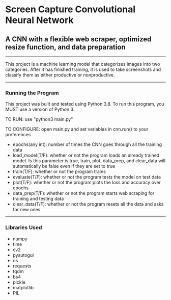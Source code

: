 # Screen Capture Convolutional Neural Network
## A CNN with a flexible web scraper, optimized resize function, and data preparation 
- - -
This project is a machine learning model that categorizes images into two categories. After it has finished training, it is used to take screenshots and classify them as either productive or nonproductive.
- - -
### Running the Program

This project was built and tested using Python 3.8. To run this program, you MUST use a version of Python 3.

TO RUN: use "python3 main.py"

TO CONFIGURE: open main.py and set variables in cnn.run() to your preferences

  - epochs(any int): number of times the CNN goes through all the training data 
  - load_model(T/F): whether or not the program loads an already trained model. Is this parameter is true, train, plot, data_prep, and clear_data will automatically be false even if they are set to true
  - train(T/F): whether or not the program trains
  - evaluate(T/F): whether or not the program tests the model on test data
  - plot(T/F): whether or not the program plots the loss and accuracy over epochs
  - data_prep(T/F): whether or not the program starts web scraping for training and testing data
  - clear_data(T/F): whether or not the program resets all the data and asks for new ones

- - - 
### Libraries Used
  - numpy
  - time
  - cv2
  - pyautogui
  - os
  - requests
  - tqdm
  - bs4
  - pickle
  - matplotlib
  - PIL